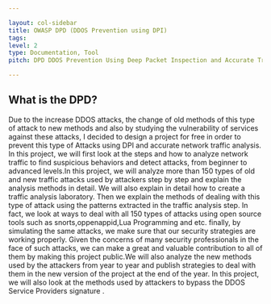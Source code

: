 ```yaml
---

layout: col-sidebar
title: OWASP DPD (DDOS Prevention using DPI)
tags: 
level: 2
type: Documentation, Tool
pitch: DPD DDOS Prevention Using Deep Packet Inspection and Accurate Traffic Analysis 

---
```

## What is the DPD?

Due to the increase DDOS attacks, the change of old methods of this type of attack to new methods and also by studying the vulnerability of services against these attacks, I decided to design a project for free in order to prevent this type of Attacks using DPI  and accurate network traffic analysis. In this project, we will first look at the steps and how to analyze network traffic to find suspicious behaviors and detect attacks, from beginner to advanced levels.In this project, we will analyze more than 150 types of old and new traffic attacks used by attackers step by step and explain the analysis methods in detail. We will also explain in detail how to create a traffic analysis laboratory. Then we explain the methods of dealing with this type of attack using the patterns extracted in the traffic analysis step. In fact, we look at ways to deal with all 150 types of attacks using open source tools such as snorts,oppenappid,Lua Programming and etc. finally, by simulating the same attacks, we make sure that our security strategies are working properly. Given the concerns of many security professionals in the face of such attacks, we can make a great and valuable contribution to all of them by making this project public.We will also analyze the new methods used by the attackers from year to year and publish strategies to deal with them in the new version of the project at the end of the year. In this project, we will also look at the methods used by attackers to bypass the DDOS Service Providers signature .
